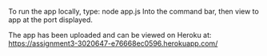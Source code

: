 To run the app locally, type: 
node app.js
Into the command bar, then view to app at the port displayed.

The app has been uploaded and can be viewed on Heroku at:
https://assignment3-3020647-e76668ec0596.herokuapp.com/
